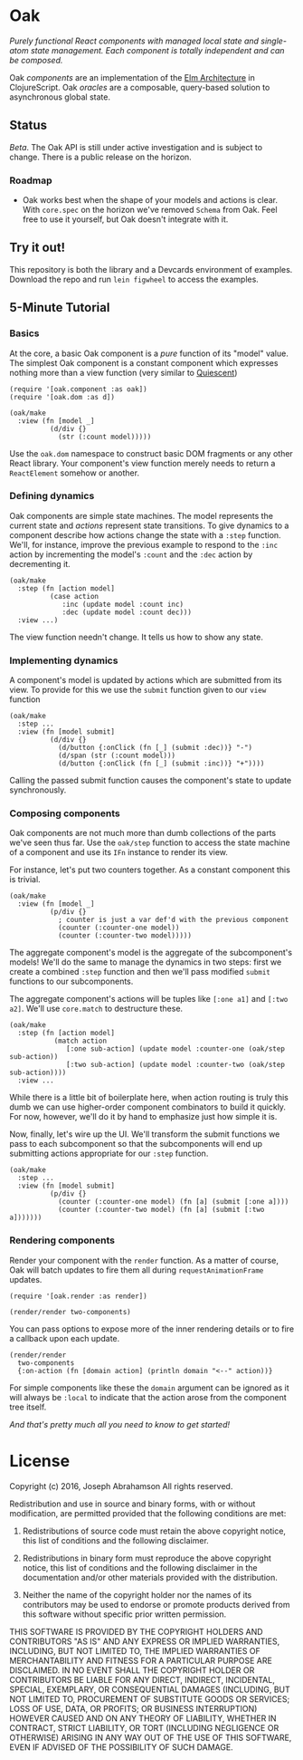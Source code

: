 
# Oak

*Purely functional React components with managed local state and single-atom 
 state management. Each component is totally independent and can be composed.*
 
Oak *components* are an implementation of the 
[Elm Architecture](http://guide.elm-lang.org/architecture/index.html)
in ClojureScript. Oak *oracles* are a composable, query-based solution to 
asynchronous global state.

## Status

*Beta*. The Oak API is still under active investigation and is subject 
to change. There is a public release on the horizon.

### Roadmap

- Oak works best when the shape of your models and actions is clear. With 
  `core.spec` on the horizon we've removed `Schema` from Oak. Feel free to 
  use it yourself, but Oak doesn't integrate with it.

## Try it out!

This repository is both the library and a Devcards environment of 
examples. Download the repo and run `lein figwheel` to access the 
examples.

## 5-Minute Tutorial

### Basics

At the core, a basic Oak component is a *pure* function of its "model" value. 
The simplest Oak component is a constant component which expresses nothing 
more than a view function (very similar to 
[Quiescent](https://github.com/levand/quiescent))

```
(require '[oak.component :as oak])
(require '[oak.dom :as d])

(oak/make
  :view (fn [model _] 
          (d/div {} 
            (str (:count model)))))
```

Use the `oak.dom` namespace to construct basic DOM fragments or any other 
React library. Your component's view function merely needs to return a 
`ReactElement` somehow or another.

### Defining dynamics

Oak components are simple state machines. The model represents the current 
state and *actions* represent state transitions. To give dynamics to a 
component describe how actions change the state with a `:step` function. 
We'll, for instance, improve the previous example to respond to the `:inc` 
action by incrementing the model's `:count` and the `:dec` action by 
decrementing it.

```
(oak/make
  :step (fn [action model] 
          (case action
             :inc (update model :count inc)
             :dec (update model :count dec)))
  :view ...)
```

The view function needn't change. It tells us how to show any state.

### Implementing dynamics

A component's model is updated by actions which are submitted from its view. 
To provide for this we use the `submit` function given to our `view` function

```
(oak/make
  :step ... 
  :view (fn [model submit]
          (d/div {} 
            (d/button {:onClick (fn [_] (submit :dec))} "-")
            (d/span (str (:count model)))
            (d/button {:onClick (fn [_] (submit :inc))} "+"))))
```

Calling the passed submit function causes the component's state to update 
synchronously.

### Composing components

Oak components are not much more than dumb collections of the parts we've seen 
thus far. Use the `oak/step` function to access the state machine of a 
component and use its `IFn` instance to render its view.

For instance, let's put two counters together. As a constant component this 
is trivial.

```
(oak/make
  :view (fn [model _]
          (p/div {} 
            ; counter is just a var def'd with the previous component
            (counter (:counter-one model))
            (counter (:counter-two model)))))
```

The aggregate component's model is the aggregate of the subcomponent's models!
We'll do the same to manage the dynamics in two steps: first we create a 
combined `:step` function and then we'll pass modified `submit` functions to
our subcomponents.

The aggregate component's actions will be tuples like `[:one a1]` and 
`[:two a2]`. We'll use `core.match` to destructure these.

```
(oak/make
  :step (fn [action model]
           (match action
              [:one sub-action] (update model :counter-one (oak/step sub-action))
              [:two sub-action] (update model :counter-two (oak/step sub-action))))
  :view ...
```

While there is a little bit of boilerplate here, when action routing is truly 
this dumb we can use higher-order component combinators to build it quickly. 
For now, however, we'll do it by hand to emphasize just how simple it is.

Now, finally, let's wire up the UI. We'll transform the submit functions we 
pass to each subcomponent so that the subcomponents will end up submitting
actions appropriate for our `:step` function.

```
(oak/make
  :step ...
  :view (fn [model submit]
          (p/div {} 
            (counter (:counter-one model) (fn [a] (submit [:one a])))
            (counter (:counter-two model) (fn [a] (submit [:two a]))))))
```

### Rendering components

Render your component with the `render` function. As a matter of course, Oak 
will batch updates to fire them all during `requestAnimationFrame` updates.

```
(require '[oak.render :as render])

(render/render two-components)
```

You can pass options to expose more of the inner rendering details or to fire 
a callback upon each update.

```
(render/render 
  two-components 
  {:on-action (fn [domain action] (println domain "<--" action))}
```

For simple components like these the `domain` argument can be ignored as it 
will always be `:local` to indicate that the action arose from the component
tree itself.

*And that's pretty much all you need to know to get started!*

# License

Copyright (c) 2016, Joseph Abrahamson
All rights reserved.

Redistribution and use in source and binary forms, with or without 
modification, are permitted provided that the following conditions are 
met:

1. Redistributions of source code must retain the above copyright 
   notice, this list of conditions and the following disclaimer.

2. Redistributions in binary form must reproduce the above copyright 
   notice, this list of conditions and the following disclaimer in the 
   documentation and/or other materials provided with the distribution.

3. Neither the name of the copyright holder nor the names of its 
   contributors may be used to endorse or promote products derived from 
   this software without specific prior written permission.

THIS SOFTWARE IS PROVIDED BY THE COPYRIGHT HOLDERS AND CONTRIBUTORS "AS 
IS" AND ANY EXPRESS OR IMPLIED WARRANTIES, INCLUDING, BUT NOT LIMITED 
TO, THE IMPLIED WARRANTIES OF MERCHANTABILITY AND FITNESS FOR A 
PARTICULAR PURPOSE ARE DISCLAIMED. IN NO EVENT SHALL THE COPYRIGHT 
HOLDER OR CONTRIBUTORS BE LIABLE FOR ANY DIRECT, INDIRECT, INCIDENTAL, 
SPECIAL, EXEMPLARY, OR CONSEQUENTIAL DAMAGES (INCLUDING, BUT NOT LIMITED 
TO, PROCUREMENT OF SUBSTITUTE GOODS OR SERVICES; LOSS OF USE, DATA, OR 
PROFITS; OR BUSINESS INTERRUPTION) HOWEVER CAUSED AND ON ANY THEORY OF 
LIABILITY, WHETHER IN CONTRACT, STRICT LIABILITY, OR TORT (INCLUDING 
NEGLIGENCE OR OTHERWISE) ARISING IN ANY WAY OUT OF THE USE OF THIS 
SOFTWARE, EVEN IF ADVISED OF THE POSSIBILITY OF SUCH DAMAGE.
